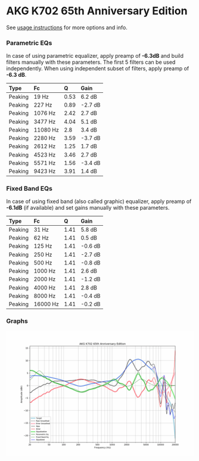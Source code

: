 # AKG K702 65th Anniversary Edition
See [usage instructions](https://github.com/jaakkopasanen/AutoEq#usage) for more options and info.

### Parametric EQs
In case of using parametric equalizer, apply preamp of **-6.3dB** and build filters manually
with these parameters. The first 5 filters can be used independently.
When using independent subset of filters, apply preamp of **-6.3 dB**.

| Type    | Fc       |    Q | Gain    |
|:--------|:---------|:-----|:--------|
| Peaking | 19 Hz    | 0.53 | 6.2 dB  |
| Peaking | 227 Hz   | 0.89 | -2.7 dB |
| Peaking | 1076 Hz  | 2.42 | 2.7 dB  |
| Peaking | 3477 Hz  | 4.04 | 5.1 dB  |
| Peaking | 11080 Hz | 2.8  | 3.4 dB  |
| Peaking | 2280 Hz  | 3.59 | -3.7 dB |
| Peaking | 2612 Hz  | 1.25 | 1.7 dB  |
| Peaking | 4523 Hz  | 3.46 | 2.7 dB  |
| Peaking | 5571 Hz  | 1.56 | -3.4 dB |
| Peaking | 9423 Hz  | 3.91 | 1.4 dB  |

### Fixed Band EQs
In case of using fixed band (also called graphic) equalizer, apply preamp of **-6.1dB**
(if available) and set gains manually with these parameters.

| Type    | Fc       |    Q | Gain    |
|:--------|:---------|:-----|:--------|
| Peaking | 31 Hz    | 1.41 | 5.8 dB  |
| Peaking | 62 Hz    | 1.41 | 0.5 dB  |
| Peaking | 125 Hz   | 1.41 | -0.6 dB |
| Peaking | 250 Hz   | 1.41 | -2.7 dB |
| Peaking | 500 Hz   | 1.41 | -0.8 dB |
| Peaking | 1000 Hz  | 1.41 | 2.6 dB  |
| Peaking | 2000 Hz  | 1.41 | -1.2 dB |
| Peaking | 4000 Hz  | 1.41 | 2.8 dB  |
| Peaking | 8000 Hz  | 1.41 | -0.4 dB |
| Peaking | 16000 Hz | 1.41 | -0.2 dB |

### Graphs
![](./AKG%20K702%2065th%20Anniversary%20Edition.png)